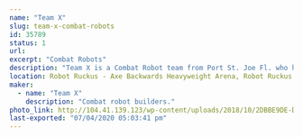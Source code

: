 ```yaml
---
name: "Team X"
slug: team-x-combat-robots
id: 35789
status: 1
url: 
excerpt: "Combat Robots"
description: "Team X is a Combat Robot team from Port St. Joe Fl. who has been in combat robot competitions since April 2016.  Our team consist of 7 Team members: 5 drivers, and 10 Bots: 2 fairyweights, 3 antweights, 2 beetleweights, 1 15lb  dogeweight and 1 250lb heavyweight"
location: Robot Ruckus - Axe Backwards Heavyweight Arena, Robot Ruckus - Small Arena
maker:
  - name: "Team X"
    description: "Combat robot builders."
photo_link: http://104.41.139.123/wp-content/uploads/2018/10/2DBBE9DE-D5FA-46BA-AE4F-CAC10D5EEFA4.jpeg
last-exported: "07/04/2020 05:03:41 pm"
---
```

